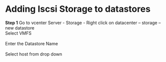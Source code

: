 # Adding Iscsi Storage to datastores

**Step 1**
Go to vcenter Server  - Storage  - Right click on datacenter – storage – new datastore
<br>Select VMFS</br>
<br>Enter the Datastore Name</br>
<br>Select host from drop down</br>


